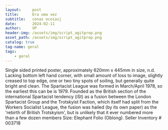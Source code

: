 ```yaml
---
layout:     post
title:      Era uma vez
subtitle:   cenas ocoiasj
date:       2024-02-11
author:     VP
header-img: /assets/img/script_agitprop.png
asset_path: /assets/img/script_agitprop.png
catalog: true
tag-name: geral
tags:
    - geral
---
```




Single sided printed poster, approximately 620mm x 445mm in size, n.d. Lacking bottom left hand corner, with small amount of loss to image, slightly creased to top edge, one or two tiny spots of soiling, but generally quite bright and clean. The Spartacist League was formed in March/April 1978, so the earliest this can be is 1979. Founded as the British section of the international Spartacist tendency (iSt) as a fusion between the London Spartacist Group and the Trotskyist Faction, which itself had split from the Workers Socialist League, the fusion was hailed (by its own paper) as the 'rebirth of British Trotskyism', but is unlikely that it ever numbered more than a few dozen members Size: Elephant Folio (Oblong). Seller Inventory # 003718